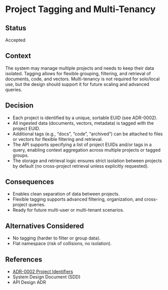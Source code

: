 # Project Tagging and Multi-Tenancy

## Status
Accepted

## Context
The system may manage multiple projects and needs to keep their data isolated. Tagging allows for flexible grouping, filtering, and retrieval of documents, code, and vectors. Multi-tenancy is not required for solo/local use, but the design should support it for future scaling and advanced queries.

## Decision
- Each project is identified by a unique, sortable EUID (see ADR-0002).
- All ingested data (documents, vectors, metadata) is tagged with the project EUID.
- Additional tags (e.g., “docs”, “code”, “archived”) can be attached to files or vectors for flexible filtering and retrieval.
- The API supports specifying a list of project EUIDs and/or tags in a query, enabling context aggregation across multiple projects or tagged groups.
- The storage and retrieval logic ensures strict isolation between projects by default (no cross-project retrieval unless explicitly requested).

## Consequences
- Enables clean separation of data between projects.
- Flexible tagging supports advanced filtering, organization, and cross-project queries.
- Ready for future multi-user or multi-tenant scenarios.

## Alternatives Considered
- No tagging (harder to filter or group data).
- Flat namespace (risk of collisions, no isolation).

## References
- [ADR-0002 Project Identifiers](./0002-project-identifiers)
- System Design Document (SDD)
- API Design ADR
